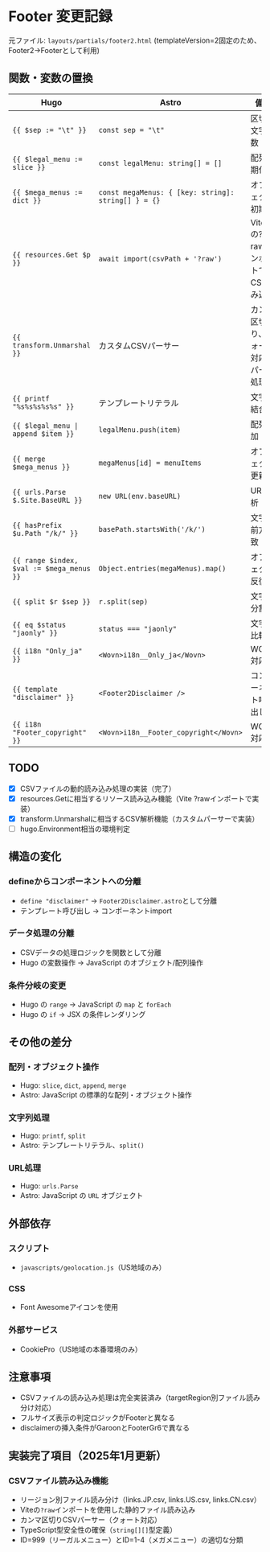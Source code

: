 # Footer 変更記録

元ファイル: `layouts/partials/footer2.html` (templateVersion=2固定のため、Footer2→Footerとして利用)

## 関数・変数の置換

| Hugo | Astro | 備考 |
| ---- | ----- | ---- |
| `{{ $sep := "\t" }}` | `const sep = "\t"` | 区切り文字定数 |
| `{{ $legal_menu := slice }}` | `const legalMenu: string[] = []` | 配列初期化 |
| `{{ $mega_menus := dict }}` | `const megaMenus: { [key: string]: string[] } = {}` | オブジェクト初期化 |
| `{{ resources.Get $p }}` | `await import(csvPath + '?raw')` | Viteの?rawインポートでCSV読み込み |
| `{{ transform.Unmarshal }}` | カスタムCSVパーサー | カンマ区切り、クォート対応のパース処理 |
| `{{ printf "%s%s%s%s%s" }}` | テンプレートリテラル | 文字列結合 |
| `{{ $legal_menu \| append $item }}` | `legalMenu.push(item)` | 配列追加 |
| `{{ merge $mega_menus }}` | `megaMenus[id] = menuItems` | オブジェクト更新 |
| `{{ urls.Parse $.Site.BaseURL }}` | `new URL(env.baseURL)` | URL解析 |
| `{{ hasPrefix $u.Path "/k/" }}` | `basePath.startsWith('/k/')` | 文字列前方一致 |
| `{{ range $index, $val := $mega_menus }}` | `Object.entries(megaMenus).map()` | オブジェクト反復 |
| `{{ split $r $sep }}` | `r.split(sep)` | 文字列分割 |
| `{{ eq $status "jaonly" }}` | `status === "jaonly"` | 文字列比較 |
| `{{ i18n "Only_ja" }}` | `<Wovn>i18n__Only_ja</Wovn>` | WOVN対応 |
| `{{ template "disclaimer" }}` | `<Footer2Disclaimer />` | コンポーネント呼び出し |
| `{{ i18n "Footer_copyright" }}` | `<Wovn>i18n__Footer_copyright</Wovn>` | WOVN対応 |

## TODO

- [x] CSVファイルの動的読み込み処理の実装（完了）
- [x] resources.Getに相当するリソース読み込み機能（Vite ?rawインポートで実装）
- [x] transform.Unmarshalに相当するCSV解析機能（カスタムパーサーで実装）
- [ ] hugo.Environment相当の環境判定

## 構造の変化

### defineからコンポーネントへの分離

- `define "disclaimer"` → `Footer2Disclaimer.astro`として分離
- テンプレート呼び出し → コンポーネントimport

### データ処理の分離

- CSVデータの処理ロジックを関数として分離
- Hugo の変数操作 → JavaScript のオブジェクト/配列操作

### 条件分岐の変更

- Hugo の `range` → JavaScript の `map` と `forEach`
- Hugo の `if` → JSX の条件レンダリング

## その他の差分

### 配列・オブジェクト操作

- Hugo: `slice`, `dict`, `append`, `merge`
- Astro: JavaScript の標準的な配列・オブジェクト操作

### 文字列処理

- Hugo: `printf`, `split`
- Astro: テンプレートリテラル、`split()`

### URL処理

- Hugo: `urls.Parse`
- Astro: JavaScript の `URL` オブジェクト

## 外部依存

### スクリプト

- `javascripts/geolocation.js`（US地域のみ）

### CSS

- Font Awesomeアイコンを使用

### 外部サービス

- CookiePro（US地域の本番環境のみ）

## 注意事項

- CSVファイルの読み込み処理は完全実装済み（targetRegion別ファイル読み分け対応）
- フルサイズ表示の判定ロジックがFooterと異なる
- disclaimerの挿入条件がGaroonとFooterGr6で異なる

## 実装完了項目（2025年1月更新）

### CSVファイル読み込み機能
- リージョン別ファイル読み分け（links.JP.csv, links.US.csv, links.CN.csv）
- Viteの`?raw`インポートを使用した静的ファイル読み込み
- カンマ区切りCSVパーサー（クォート対応）
- TypeScript型安全性の確保（`string[][]`型定義）
- ID=999（リーガルメニュー）とID=1-4（メガメニュー）の適切な分類